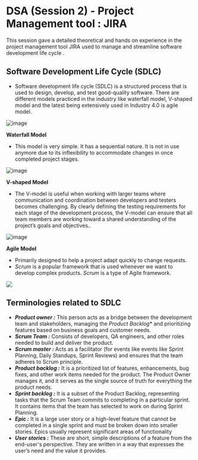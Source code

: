 
# DSA (Session 2) - Project Management tool : JIRA

This session gave a detailed theoretical and hands on experience in the project management tool JIRA used to manage and streamline software development life cycle .

## Software Development Life Cycle (SDLC)
   - Software development life cycle (SDLC) is a structured process that is used to design, develop, and test good-quality software. There are different models practiced in the industry like waterfall model, V-shaped model and the latest being extensively used in Industry 4.0 is agile model.
     
  ![image](https://github.com/user-attachments/assets/5c369604-0b1b-462b-9211-fd9b2259cc43)
     
  **Waterfall Model**
     
   - This model is very simple. It has a sequential nature. It is not in use anymore due to its inflexibility to accommodate changes in once completed project stages.
   
  ![image](https://github.com/user-attachments/assets/8d1da6c0-9c20-4366-b467-adae5dc7586a)

  **V-shaped Model**
     
   - The V-model is useful when working with larger teams where communication and coordination between developers and testers becomes challenging. By clearly defining the testing requirements for each stage of the development process, the V-model can ensure that all team members are working toward a shared understanding of the project’s goals and objectives..

![image](https://github.com/user-attachments/assets/46bccc5f-8b6e-43c0-8f89-d221afb96dd1)

 **Agile Model**

   - Primarily designed to help a project adapt quickly to change requests. 
   - *Scrum* is a popular framework that is used whenever we want to develop complex products. *Scrum* is a type of Agile framework.
   
   ![](https://www.altexsoft.com/media/2018/06/1.png)

   ## Terminologies related to SDLC

 -  ***Product owner :*** This person acts as a bridge between the development team and stakeholders, managing the *Product Backlog** and prioritizing features based on business goals and customer needs.
 -  ***Scrum Team :***  Consists of developers, QA engineers, and other roles needed to build and deliver the product.
 -  ***Scrum master :***  Acts as a facilitator (for events like events like Sprint Planning, Daily Standups, Sprint Reviews) and ensures that the team adheres to Scrum principle.
  - ***Product backlog :*** It is a prioritized list of features, enhancements, bug fixes, and other work items needed for the product. The Product Owner manages it, and it serves as the single source of truth for everything the product needs. 
  - ***Sprint backlog :***  It is a subset of the Product Backlog, representing tasks that the Scrum Team commits to completing in a particular sprint. It contains items that the team has selected to work on during Sprint Planning.
  - ***Epic :*** It is a large user story or a high-level feature that cannot be completed in a single sprint and must be broken down into smaller stories. Epics usually represent significant areas of functionality
  - ***User stories :*** These are short, simple descriptions of a feature from the end-user's perspective. They are written in a way that expresses the user’s need and the value it provides.



